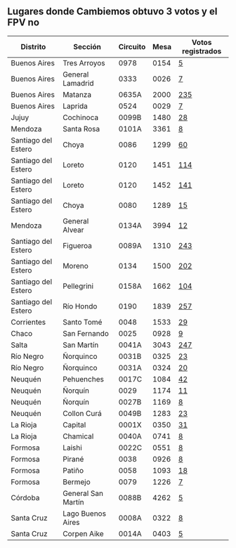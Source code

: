 ## Lugares donde Cambiemos obtuvo 3 votos y el FPV no

Distrito | Sección | Circuito | Mesa | Votos registrados
 --- | --- | --- | --- | ---
Buenos Aires | Tres Arroyos | 0978 | 0154 | [5](http://www.resultados.gob.ar/bltgetelegr/02/117/0978/021170978_0154.htm)
Buenos Aires | General Lamadrid | 0333 | 0026 | [7](http://www.resultados.gob.ar/bltgetelegr/02/044/0333/020440333_0026.htm)
Buenos Aires | Matanza | 0635A | 2000 | [235](http://www.resultados.gob.ar/bltgetelegr/02/061/0635A/020610635A2000.htm)
Buenos Aires | Laprida | 0524 | 0029 | [7](http://www.resultados.gob.ar/bltgetelegr/02/064/0524/020640524_0029.htm)
Jujuy | Cochinoca | 0099B | 1480 | [28](http://www.resultados.gob.ar/bltgetelegr/10/012/0099B/100120099B1480.htm)
Mendoza | Santa Rosa | 0101A | 3361 | [8](http://www.resultados.gob.ar/bltgetelegr/13/014/0101A/130140101A3361.htm)
Santiago del Estero | Choya | 0086 | 1299 | [60](http://www.resultados.gob.ar/bltgetelegr/22/009/0086/220090086_1299.htm)
Santiago del Estero | Loreto | 0120 | 1451 | [114](http://www.resultados.gob.ar/bltgetelegr/22/013/0120/220130120_1451.htm)
Santiago del Estero | Loreto | 0120 | 1452 | [141](http://www.resultados.gob.ar/bltgetelegr/22/013/0120/220130120_1452.htm)
Santiago del Estero | Choya | 0080 | 1289 | [15](http://www.resultados.gob.ar/bltgetelegr/22/009/0080/220090080_1289.htm)
Mendoza | General Alvear | 0134A | 3994 | [12](http://www.resultados.gob.ar/bltgetelegr/13/018/0134A/130180134A3994.htm)
Santiago del Estero | Figueroa | 0089A | 1310 | [243](http://www.resultados.gob.ar/bltgetelegr/22/010/0089A/220100089A1310.htm)
Santiago del Estero | Moreno | 0134 | 1500 | [202](http://www.resultados.gob.ar/bltgetelegr/22/016/0134/220160134_1500.htm)
Santiago del Estero | Pellegrini | 0158A | 1662 | [104](http://www.resultados.gob.ar/bltgetelegr/22/018/0158A/220180158A1662.htm)
Santiago del Estero | Río Hondo | 0190 | 1839 | [257](http://www.resultados.gob.ar/bltgetelegr/22/022/0190/220220190_1839.htm)
Corrientes | Santo Tomé | 0048 | 1533 | [29](http://www.resultados.gob.ar/bltgetelegr/05/007/0048/050070048_1533.htm)
Chaco | San Fernando | 0025 | 0928 | [9](http://www.resultados.gob.ar/bltgetelegr/06/001/0025/060010025_0928.htm)
Salta | San Martín | 0041A | 3043 | [247](http://www.resultados.gob.ar/bltgetelegr/17/008/0041A/170080041A3043.htm)
Río Negro | Ñorquinco | 0031B | 0325 | [23](http://www.resultados.gob.ar/bltgetelegr/16/007/0031B/160070031B0325.htm)
Río Negro | Ñorquinco | 0031A | 0324 | [20](http://www.resultados.gob.ar/bltgetelegr/16/007/0031A/160070031A0324.htm)
Neuquén | Pehuenches | 0017C | 1084 | [42](http://www.resultados.gob.ar/bltgetelegr/15/004/0017C/150040017C1084.htm)
Neuquén | Ñorquín | 0029 | 1174 | [11](http://www.resultados.gob.ar/bltgetelegr/15/007/0029/150070029_1174.htm)
Neuquén | Ñorquín | 0027B | 1169 | [8](http://www.resultados.gob.ar/bltgetelegr/15/007/0027B/150070027B1169.htm)
Neuquén | Collon Curá | 0049B | 1283 | [23](http://www.resultados.gob.ar/bltgetelegr/15/013/0049B/150130049B1283.htm)
La Rioja | Capital | 0001X | 0350 | [31](http://www.resultados.gob.ar/bltgetelegr/12/001/0001X/120010001X0350.htm)
La Rioja | Chamical | 0040A | 0741 | [8](http://www.resultados.gob.ar/bltgetelegr/12/012/0040A/120120040A0741.htm)
Formosa | Laishi | 0022C | 0551 | [8](http://www.resultados.gob.ar/bltgetelegr/09/002/0022C/090020022C0551.htm)
Formosa | Pirané | 0038 | 0926 | [8](http://www.resultados.gob.ar/bltgetelegr/09/004/0038/090040038_0926.htm)
Formosa | Patiño | 0058 | 1093 | [18](http://www.resultados.gob.ar/bltgetelegr/09/006/0058/090060058_1093.htm)
Formosa | Bermejo | 0079 | 1226 | [7](http://www.resultados.gob.ar/bltgetelegr/09/007/0079/090070079_1226.htm)
Córdoba | General San Martín | 0088B | 4262 | [5](http://www.resultados.gob.ar/bltgetelegr/04/006/0088B/040060088B4262.htm)
Santa Cruz | Lago Buenos Aires | 0008A | 0322 | [8](http://www.resultados.gob.ar/bltgetelegr/20/002/0008A/200020008A0322.htm)
Santa Cruz | Corpen Aike | 0014A | 0403 | [5](http://www.resultados.gob.ar/bltgetelegr/20/005/0014A/200050014A0403.htm)